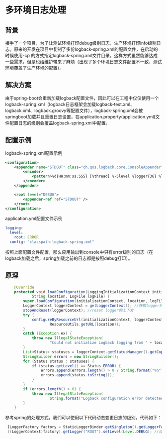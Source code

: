 # 多环境日志处理
## 背景
接手了一个项目，为了让测试环境打印debug级别日志，生产环境打印info级别日志。原来的开发在项目中复制了多份logback-spring.xml的配置文件，在启动的时候使用-cp 的方式指定logback-spring.xml文件目录。这样方式虽然能够达成一些需求，但是也给维护带来了麻烦（出现了多个环境日志文件配置不一致，测试环境覆盖了生产环境的配置）。

## 解决方案

由于spring-boot会重新加载logback配置文件，因此可以在工程中仅仅使用一个logback-spring.xml（logback日志框架会加载logback-test.xml、logback.xml、logback.groovy等配置文件），logback-spring.xml会被springboot加载并且重置日志设置，在application.property(application.yml)文件配置日志的级别会覆盖logback-spring.xml中配置。

## 配置示例
logback-spring.xml配置示例

```xml
<configuration>
    <appender name="STDOUT" class="ch.qos.logback.core.ConsoleAppender">
        <encoder>
            <pattern>%d{HH:mm:ss.SSS} [%thread] %-5level %logger{36} %line - %msg%n</pattern>
        </encoder>
    </appender>

    <root level="DEBUG">
        <appender-ref ref="STDOUT" />
    </root>
</configuration>
```
application.yml配置文件示例
```yml
logging:
  level:
    root: ERROR
  config: "classpath:logback-spring.xml"
```

按照上面配置文件配置，那么应用输出到console中只有error级别的日志（在logback加载之后，spring加载之前的日志都是按照debug打印）。

## 原理

```java
	@Override
	protected void loadConfiguration(LoggingInitializationContext initializationContext,
			String location, LogFile logFile) {
		super.loadConfiguration(initializationContext, location, logFile); //加载配置文件
		LoggerContext loggerContext = getLoggerContext(); //获取logger的上下文
		stopAndReset(loggerContext); //reset logger的上下文
		try {
			configureByResourceUrl(initializationContext, loggerContext,
					ResourceUtils.getURL(location));
		}
		catch (Exception ex) {
			throw new IllegalStateException(
					"Could not initialize Logback logging from " + location, ex);
		}
		List<Status> statuses = loggerContext.getStatusManager().getCopyOfStatusList();
		StringBuilder errors = new StringBuilder();
		for (Status status : statuses) {
			if (status.getLevel() == Status.ERROR) {
				errors.append(errors.length() > 0 ? String.format("%n") : "");
				errors.append(status.toString());
			}
		}
		if (errors.length() > 0) {
			throw new IllegalStateException(
					String.format("Logback configuration error detected: %n%s", errors));
		}
	}

```

参考spring的处理方式，我们可以使用以下代码动态变更日志的级别，代码如下：

```java
 ILoggerFactory factory = StaticLoggerBinder.getSingleton().getLoggerFactory();//获取log上下文
 ((LoggerContext)factory).getLogger("ROOT").setLevel(Level.DEBUG); //设置日志级别
```

